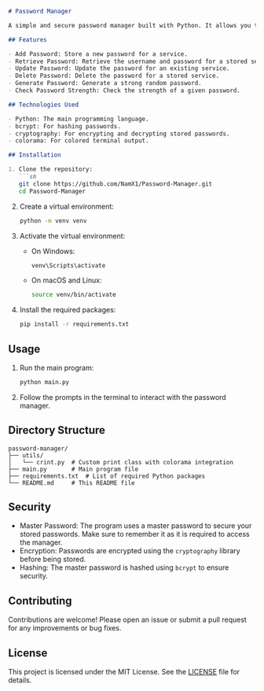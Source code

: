 ```markdown
# Password Manager

A simple and secure password manager built with Python. It allows you to store, retrieve, update, and delete passwords for various services securely. Additionally, it includes features for password generation and strength checking.

## Features

- Add Password: Store a new password for a service.
- Retrieve Password: Retrieve the username and password for a stored service.
- Update Password: Update the password for an existing service.
- Delete Password: Delete the password for a stored service.
- Generate Password: Generate a strong random password.
- Check Password Strength: Check the strength of a given password.

## Technologies Used

- Python: The main programming language.
- bcrypt: For hashing passwords.
- cryptography: For encrypting and decrypting stored passwords.
- colorama: For colored terminal output.

## Installation

1. Clone the repository:
   ```sh
   git clone https://github.com/NamX1/Password-Manager.git
   cd Password-Manager
   ```

2. Create a virtual environment:
   ```sh
   python -m venv venv
   ```

3. Activate the virtual environment:
   - On Windows:
     ```sh
     venv\Scripts\activate
     ```
   - On macOS and Linux:
     ```sh
     source venv/bin/activate
     ```

4. Install the required packages:
   ```sh
   pip install -r requirements.txt
   ```

## Usage

1. Run the main program:
   ```sh
   python main.py
   ```

2. Follow the prompts in the terminal to interact with the password manager.

## Directory Structure

```
password-manager/
├── utils/
│   └── crint.py  # Custom print class with colorama integration
├── main.py       # Main program file
├── requirements.txt  # List of required Python packages
└── README.md     # This README file
```

## Security

- Master Password: The program uses a master password to secure your stored passwords. Make sure to remember it as it is required to access the manager.
- Encryption: Passwords are encrypted using the `cryptography` library before being stored.
- Hashing: The master password is hashed using `bcrypt` to ensure security.

## Contributing

Contributions are welcome! Please open an issue or submit a pull request for any improvements or bug fixes.

## License

This project is licensed under the MIT License. See the [LICENSE](LICENSE) file for details.
